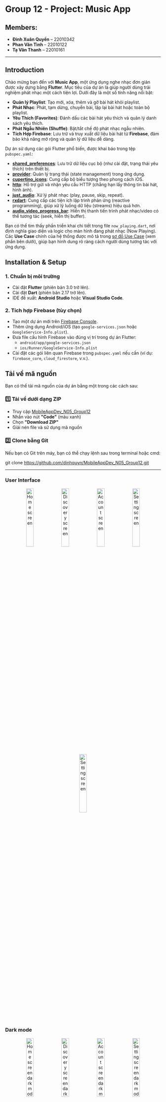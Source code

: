 # Group 12 - Project: Music App

## Members:
- **Đinh Xuân Quyền** – 22010342
- **Phan Văn Tình** – 22010122
- **Tạ Văn Thanh** – 22010161

---
 
## Introduction

Chào mừng bạn đến với **Music App**, một ứng dụng nghe nhạc đơn giản được xây dựng bằng **Flutter**. Mục tiêu của dự án là giúp người dùng trải nghiệm phát nhạc một cách tiện lợi. Dưới đây là một số tính năng nổi bật:

- **Quản lý Playlist**: Tạo mới, xóa, thêm và gỡ bài hát khỏi playlist.
- **Phát Nhạc**: Phát, tạm dừng, chuyển bài, lặp lại bài hát hoặc toàn bộ playlist.
- **Yêu Thích (Favorites)**: Đánh dấu các bài hát yêu thích và quản lý danh sách yêu thích.
- **Phát Ngẫu Nhiên (Shuffle)**: Bật/tắt chế độ phát nhạc ngẫu nhiên.
- **Tích Hợp Firebase**: Lưu trữ và truy xuất dữ liệu bài hát từ **Firebase**, đảm bảo khả năng mở rộng và quản lý dữ liệu dễ dàng.

Dự án sử dụng các gói Flutter phổ biến, được khai báo trong tệp `pubspec.yaml`:

- **[shared_preferences](https://pub.dev/packages/shared_preferences)**: Lưu trữ dữ liệu cục bộ (như cài đặt, trạng thái yêu thích) trên thiết bị.
- **[provider](https://pub.dev/packages/provider)**: Quản lý trạng thái (state management) trong ứng dụng.
- **[cupertino_icons](https://pub.dev/packages/cupertino_icons)**: Cung cấp bộ biểu tượng theo phong cách iOS.
- **[http](https://pub.dev/packages/http)**: Hỗ trợ gửi và nhận yêu cầu HTTP (chẳng hạn lấy thông tin bài hát, hình ảnh).
- **[just_audio](https://pub.dev/packages/just_audio)**: Xử lý phát nhạc (play, pause, skip, repeat).
- **[rxdart](https://pub.dev/packages/rxdart)**: Cung cấp các tiện ích lập trình phản ứng (reactive programming), giúp xử lý luồng dữ liệu (streams) hiệu quả hơn.
- **[audio_video_progress_bar](https://pub.dev/packages/audio_video_progress_bar)**: Hiển thị thanh tiến trình phát nhạc/video có thể tương tác (seek, hiển thị buffer).

Bạn có thể tìm thấy phần triển khai chi tiết trong file `now_playing.dart`, nơi định nghĩa giao diện và logic cho màn hình đang phát nhạc (Now Playing). Các **Use Case** chính của hệ thống được mô tả trong [sơ đồ Use Case](#) (xem phần bên dưới), giúp bạn hình dung rõ ràng cách người dùng tương tác với ứng dụng.

## Installation & Setup

### 1. Chuẩn bị môi trường
- Cài đặt **Flutter** (phiên bản 3.0 trở lên).
- Cài đặt **Dart** (phiên bản 2.17 trở lên).
- IDE đề xuất: **Android Studio** hoặc **Visual Studio Code**.

### 2. Tích hợp Firebase (tùy chọn)
- Tạo một dự án mới trên [Firebase Console](https://console.firebase.google.com/).
- Thêm ứng dụng Android/iOS (tạo `google-services.json` hoặc `GoogleService-Info.plist`).
- Đưa file cấu hình Firebase vào đúng vị trí trong dự án Flutter:
  - `android/app/google-services.json`
  - `ios/Runner/GoogleService-Info.plist`
- Cài đặt các gói liên quan Firebase trong `pubspec.yaml` nếu cần (ví dụ: `firebase_core`, `cloud_firestore`, v.v.).

## Tải về mã nguồn

Bạn có thể tải mã nguồn của dự án bằng một trong các cách sau:

### 1️⃣ Tải về dưới dạng ZIP
- Truy cập [MobileAppDev_N05_Group12](https://github.com/dinhquyn/MobileAppDev_N05_Group12)
- Nhấn vào nút **"Code"** (màu xanh)
- Chọn **"Download ZIP"**
- Giải nén file và sử dụng mã nguồn

### 2️⃣ Clone bằng Git
Nếu bạn có Git trên máy, bạn có thể chạy lệnh sau trong terminal hoặc cmd:

git clone https://github.com/dinhquyn/MobileAppDev_N05_Group12.git

---

### User Interface
<p align="center">
  <img src="Group12Project/Music_app/assets/images/home.png" alt="Home screen" width="22%">
  <img src="Group12Project/Music_app/assets/images/discovery.png" alt="Discovery screen" width="22%">
  <img src="Group12Project/Music_app/assets/images/user.png" alt="Account screen" width="22%">
  <img src="Group12Project/Music_app/assets/images/setting.png" alt="Setting screen" width="22%">
  <img src="Group12Project/Music_app/assets/images/NowPlaying.png" alt="Setting screen" width="22%">
</p>

### Dark mode
<p align="center">
  <img src="Group12Project/Music_app/assets/images/homedm.png" alt="Home screen dark mode" width="22%">
  <img src="Group12Project/Music_app/assets/images/discoverydm.png" alt="Discovery screen dark mode" width="22%">
  <img src="Group12Project/Music_app/assets/images/accountdm.png" alt="Account screen dark mode" width="22%">
  <img src="Group12Project/Music_app/assets/images/settingdm.png" alt="Setting screen dark mode" width="22%">
  <img src="Group12Project/Music_app/assets/images/NowPlayingdm.png" alt="Setting screen" width="22%">
</p>

---

## UML diagram
# User Case
Dưới đây là sơ đồ **Use Case** minh họa các chức năng chính mà **Người dùng (User)** có thể thực hiện trong ứng dụng nghe nhạc:


![image](Group12Project/Music_app/assets/images/UML%20images/UserCase.jpg)


- **UC1.1 Create Playlist**: Tạo mới một playlist để quản lý các bài hát yêu thích.
- **UC1.2 Delete Playlist**: Xoá playlist không còn sử dụng.
- **UC1.3 Add Song to Playlist**: Thêm bài hát vào playlist.
- **UC1.4 Remove Song from Playlist**: Gỡ bài hát khỏi playlist.

- **UC2.1 Play Song**: Phát một bài hát đã chọn.
- **UC2.2 Pause Song**: Tạm dừng bài hát đang phát.
- **UC2.3 Skip/Next Song**: Bỏ qua bài hát hiện tại, chuyển sang bài tiếp theo.
- **UC2.4 Repeat Song**: Bật chế độ lặp lại cho bài hát hoặc playlist.

## Nhóm chức năng

- **Nhóm chức năng 1: Quản lý playlist (UC1.x)**: Người dùng có thể tạo, xóa, thêm và gỡ bài hát trong playlist. Các thao tác này giúp tổ chức và tùy biến danh sách nhạc theo sở thích cá nhân.
- **Nhóm chức năng 2: Điều khiển phát nhạc (UC2.x)**: Người dùng có thể phát, tạm dừng, chuyển bài, hoặc bật chế độ lặp lại. Các chức năng này đảm bảo trải nghiệm nghe nhạc thuận tiện và linh hoạt.

Sơ đồ Use Case này cung cấp cái nhìn tổng quan về cách **Người dùng** tương tác với hệ thống. Mỗi Use Case sẽ tương ứng với những thao tác cụ thể được triển khai trong mã nguồn (như các nút Play, Pause, Skip, hoặc chức năng tạo playlist, thêm/xóa bài hát, v.v.). 

# Structural Diagram
![image](Group12Project/Music_app/assets/images/UML%20images/structural_diagram.jpg)

Đây là sơ đồ lớp (structural/class diagram) cho ứng dụng **Music Player**, thể hiện các lớp chính và cách chúng liên kết với nhau:

- **Song**
  - Thuộc tính:
    - `ID` (String) – Mã định danh bài hát.
    - `title` (String) – Tựa đề bài hát.
    - `image` (String) – Đường dẫn ảnh bìa.
    - `artist` (String) – Tên nghệ sĩ.
    - `duration` (int) – Thời lượng phát (tính bằng giây).
  - Mỗi **Song** có thể thuộc về một **Album** (thông qua thuộc tính `albumID` hoặc tham chiếu tới `Album`).

- **Album**
  - Thuộc tính:
    - `albumID` (int) – Mã định danh album.
    - `albumName` (String) – Tên album.
    - `artist` (String) – Nghệ sĩ của album.
    - `songs` (List<Song>) – Danh sách bài hát thuộc album.
  - Phương thức (gợi ý):
    - `addSong(Song song)` – Thêm một bài hát vào album.
    - `removeSong(Song song)` – Gỡ bài hát khỏi album.

- **User**
  - Thuộc tính:
    - `UserID` (int) – Mã định danh người dùng.
    - `name` (String) – Tên người dùng (hoặc thông tin khác tuỳ ý).
  - Phương thức (gợi ý):
    - `createPlaylist(...)` – Tạo playlist mới (có thể được gọi qua `PlaylistManager`).
    - `removePlaylist(...)` – Xoá playlist (có thể được gọi qua `PlaylistManager`).

- **Playlist**
  - Thuộc tính:
    - `playlistID` (int) – Mã định danh playlist.
    - `name` (String) – Tên playlist.
    - `songs` (List<Song>) – Danh sách bài hát thuộc playlist.
  - Phương thức:
    - `addSong(Song song)` – Thêm một bài hát vào playlist.
    - `removeSong(Song song)` – Gỡ bài hát khỏi playlist.

- **PlaylistManager**
  - Thuộc tính:
    - `playlistList` (List<Playlist>) – Danh sách các playlist mà người dùng quản lý.
  - Phương thức:
    - `createPlaylist(int playlistID, String name)` – Tạo playlist mới.
    - `deletePlaylist(int playlistID)` – Xoá playlist theo ID.
    - `addSong(Song song)` – Thêm bài hát vào một playlist (hoặc quản lý việc thêm bài hát).
    - `removeSong(Song song)` – Gỡ bài hát khỏi một playlist.
    - `skip()` / `next()` – (Tuỳ chọn) Quản lý logic chuyển bài trong playlist.
    - `repeat()` – (Tuỳ chọn) Kích hoạt chế độ lặp lại.

- **Player**
  - Thuộc tính:
    - `currentSong` (Song) – Bài hát hiện đang phát.
    - `volume` (int) – Mức âm lượng.
    - `isPlaying` (boolean) – Trạng thái đang phát hay không.
  - Phương thức:
    - `play(Song song)` – Phát một bài hát.
    - `pause()` – Tạm dừng bài hát đang phát.
    - `skip()` – Bỏ qua bài hát hiện tại.
    - `next()` – Chuyển sang bài tiếp theo (nếu có).
    - `repeat()` – Bật chế độ lặp lại (một bài hoặc cả playlist tuỳ thiết kế).

### Mối Quan Hệ Giữa Các Lớp

- **User** sở hữu nhiều **Playlist** (thông qua `PlaylistManager` hoặc trực tiếp).
- **Playlist** chứa nhiều **Song**.
- **Album** chứa nhiều **Song**.
- **Player** chịu trách nhiệm phát nhạc, tham chiếu đến bài hát hiện tại (`currentSong`).
- **PlaylistManager** đóng vai trò trung gian trong việc tạo/xoá playlist và quản lý danh sách bài hát trong playlist.

---
# Sequence & Activity Diagrams

Dưới đây là các **Sequence Diagram** và **Activity Diagram** minh họa cho những chức năng chính trong dự án **Music App**.

---

## Sequence Diagram

**Sequence Diagram** thể hiện trình tự (thời gian) của các lời gọi phương thức (messages) giữa các thành phần trong hệ thống khi thực hiện một chức năng cụ thể.

### 1. Create Playlist (Tạo danh sách bài hát)
Cho thấy quy trình người dùng tạo một playlist mới, bao gồm việc nhập thông tin và hệ thống khởi tạo danh sách.

![image](https://github.com/user-attachments/assets/0c4677fa-786f-4ff5-a097-576af32c291b)

### 2. Delete Song from Playlist (Xóa bài hát khỏi danh sách)
Minh họa cách người dùng chọn bài hát cần xóa, hệ thống xác nhận và cập nhật lại playlist.

![image](https://github.com/user-attachments/assets/c2fff65b-c83a-4296-8155-0816f8612886)

### 3. Play and Pause Music (Phát và dừng nhạc)
Mô tả luồng tương tác khi người dùng nhấn **Play** để phát nhạc hoặc **Pause** để tạm dừng, cũng như cách hệ thống xử lý trạng thái phát nhạc.

![image](https://github.com/user-attachments/assets/4743ffc2-70cc-4391-b5e9-0d8e642d5535)

### 4. Seek Song (Tua bài hát)
Cho thấy quá trình người dùng tua đến một vị trí mới trong bài hát, hệ thống cập nhật và tiếp tục phát từ vị trí đó.

![image](https://github.com/user-attachments/assets/76ec0265-ceb4-49a1-b016-9dd28dff1cba)

### 5. Next Song (Chọn bài kế tiếp)
Biểu diễn thao tác **Skip/Next** để bỏ qua bài hát hiện tại, xác định và phát bài tiếp theo trong danh sách (hoặc ngẫu nhiên nếu bật Shuffle).

![image](https://github.com/user-attachments/assets/104a8218-5232-4f83-99a9-b29604e035f7)

### 6. Repeat Song (Lặp lại bài hát)
Minh họa cách người dùng bật chế độ **Repeat** (một bài hoặc cả playlist), và hệ thống sẽ tự động phát lại khi bài hát kết thúc.

![image](https://github.com/user-attachments/assets/5a342b1d-e844-4179-bad6-8bb510122946)

---

## Activity Diagram

**Activity Diagram** tập trung vào luồng công việc (workflow) của mỗi chức năng, bao gồm các bước thực hiện, điều kiện rẽ nhánh (nếu có) và kết quả cuối cùng.

### 1. Create Playlist (Tạo danh sách bài hát)
Cho thấy các bước người dùng nhập thông tin, xác nhận và khởi tạo playlist mới.

![image](https://github.com/user-attachments/assets/ba98bf7a-adfb-492f-9aef-7f11577a8ff4)

### 2. Add Song to Playlist (Thêm bài hát vào danh sách phát)
Minh họa việc người dùng chọn bài hát muốn thêm, hệ thống kiểm tra và đưa bài hát vào playlist.

![image](https://github.com/user-attachments/assets/1291ce7d-f30d-4e7a-af22-c475224e5655)

### 3. Delete Song from Playlist (Xóa bài hát khỏi danh sách)
Cho thấy quy trình xác định bài hát cần xóa, xác nhận và cập nhật lại playlist sau khi xóa.

![image](https://github.com/user-attachments/assets/a52c359c-d3df-4e0e-b048-e4f23b023760)

### 4. Play Music (Phát nhạc)
Mô tả cách hệ thống chuyển sang trạng thái phát nhạc khi người dùng chọn **Play**.

![image](https://github.com/user-attachments/assets/f313e090-bf59-4580-a060-c23addc0a2f0)

### 5. Stop/Pause Music (Dừng nhạc)
Biểu diễn thao tác **Pause** hoặc **Stop** để tạm dừng bài hát, cùng việc hệ thống cập nhật trạng thái phát nhạc.

![image](https://github.com/user-attachments/assets/fc005c1a-89cb-418f-83cd-03f19b3f4b44)

### 6. Seek Song (Tua bài hát)
Minh họa quá trình người dùng tua đến một mốc thời gian khác, hệ thống xử lý và tiếp tục phát từ mốc mới.

![image](https://github.com/user-attachments/assets/defa131c-452d-4f4c-9f09-226521747415)

### 7. Next Song (Chọn bài kế tiếp)
Biểu diễn thao tác **Next** hoặc **Skip** để chuyển sang bài khác trong danh sách, cập nhật và phát bài tiếp theo.

![image](https://github.com/user-attachments/assets/c8c1eb4a-8c92-4670-b821-1856499ce9ab)

### 8. Repeat Song (Lặp lại bài hát)
Trình bày cách hệ thống xử lý khi bật chế độ **Repeat** (một bài hoặc cả playlist) và tự động phát lại.

![image](https://github.com/user-attachments/assets/dffd51a8-b67c-4590-945e-cfe90a25139f)
___

## Class Diagram

Dưới đây là phần mô tả sơ lược các lớp chính trong ứng dụng **Music App**, .

---

### Lớp Song
```dart
class Song {
  String? id;
  String? title;
  String? album;
  String? artist;
  String? source;
  String? image;
  int? duration;

  Song({
    this.id,
    this.title,
    this.album,
    this.artist,
    this.source,
    this.image,
    this.duration,
  });
}
